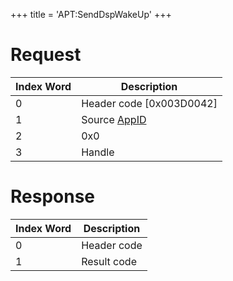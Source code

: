 +++
title = 'APT:SendDspWakeUp'
+++

# Request

| Index Word | Description                                           |
|------------|-------------------------------------------------------|
| 0          | Header code \[0x003D0042\]                            |
| 1          | Source [AppID](NS_and_APT_Services#AppIDs "wikilink") |
| 2          | 0x0                                                   |
| 3          | Handle                                                |

# Response

| Index Word | Description |
|------------|-------------|
| 0          | Header code |
| 1          | Result code |
